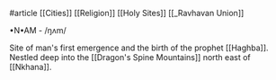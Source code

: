#article 
[[Cities]]
[[Religion]]
[[Holy Sites]]
[[_Ravhavan Union]]

•N•AM - /ŋʌm/

Site of man's first emergence and the birth of the prophet [[Haghba]]. Nestled deep into the [[Dragon's Spine Mountains]] north east of [[Nkhana]].